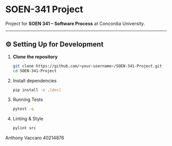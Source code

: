 # SOEN-341 Project

Project for **SOEN 341 – Software Process** at Concordia University.

---

## ⚙️ Setting Up for Development

1. **Clone the repository**
   ```bash
   git clone https://github.com/<your-username>/SOEN-341-Project.git
   cd SOEN-341-Project

2. Install dependencies
   ```bash
   pip install -e .[dev]

3. Running Tests
   ```bash
   pytest -q

4. Linting & Style
   ```bash
   pylint src

Anthony Vaccaro 40214876